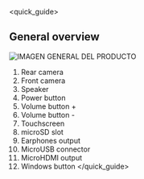 <quick_guide>
##  General overview
![IMAGEN GENERAL DEL PRODUCTO](http://static.energysistem.com/images/manuals/39903/54e4747e32635.jpg)
1. Rear camera
2. Front camera
3. Speaker
4. Power button
5. Volume button +
6. Volume button -
7. Touchscreen
8. microSD slot
9. Earphones output
10. MicroUSB connector
11. MicroHDMI output
12. Windows button
</quick_guide>

